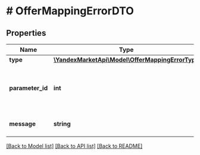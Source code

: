 # # OfferMappingErrorDTO

## Properties

Name | Type | Description | Notes
------------ | ------------- | ------------- | -------------
**type** | [**\YandexMarketApi\Model\OfferMappingErrorType**](OfferMappingErrorType.md) |  |
**parameter_id** | **int** | Идентификатор характеристики, с которой связана ошибка или предупреждение. | [optional]
**message** | **string** | Текст ошибки или предупреждения. |

[[Back to Model list]](../../README.md#models) [[Back to API list]](../../README.md#endpoints) [[Back to README]](../../README.md)
